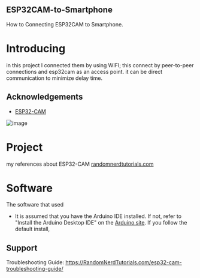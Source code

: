 ## ESP32CAM-to-Smartphone
How to Connecting ESP32CAM to Smartphone. 

# Introducing
in this project I connected them by using WIFI; this connect by peer-to-peer connections and esp32cam as an access point. it can be direct communication to minimize delay time. 

## Acknowledgements
- [ESP32-CAM](https://randomnerdtutorials.com/esp32-cam-ai-thinker-pinout/)

![image](https://user-images.githubusercontent.com/110273737/211490681-0bd1cd73-3020-49a7-a754-92c9208e4331.png)

# Project
my references about ESP32-CAM [randomnerdtutorials.com](https://randomnerdtutorials.com/esp32-cam-video-streaming-web-server-camera-home-assistant/)

# Software
The software that used
 - It is assumed that you have the Arduino IDE installed. If not, refer to "Install the Arduino Desktop IDE" 
   on the [Arduino site](https://www.arduino.cc/en/Guide/HomePage). If you follow the default install, 
## Support
Troubleshooting Guide: https://RandomNerdTutorials.com/esp32-cam-troubleshooting-guide/


